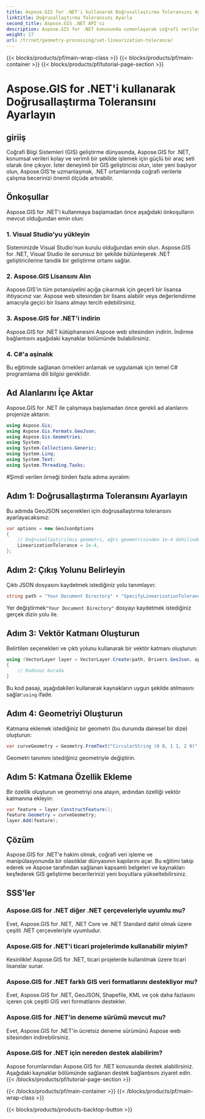 ```yaml
---
title: Aspose.GIS for .NET'i kullanarak Doğrusallaştırma Toleransını Ayarlayın
linktitle: Doğrusallaştırma Toleransını Ayarla
second_title: Aspose.GIS .NET API'si
description: Aspose.GIS for .NET konusunda uzmanlaşarak coğrafi verileri zahmetsizce yönetin. Bu adım adım öğreticiyi takip edin ve .NET'te GIS geliştirmenin tüm potansiyelini ortaya çıkarın.
weight: 17
url: /tr/net/geometry-processing/set-linearization-tolerance/
---
```


{{< blocks/products/pf/main-wrap-class >}}
{{< blocks/products/pf/main-container >}}
{{< blocks/products/pf/tutorial-page-section >}}

# Aspose.GIS for .NET'i kullanarak Doğrusallaştırma Toleransını Ayarlayın

## giriiş
Coğrafi Bilgi Sistemleri (GIS) geliştirme dünyasında, Aspose.GIS for .NET, konumsal verileri kolay ve verimli bir şekilde işlemek için güçlü bir araç seti olarak öne çıkıyor. İster deneyimli bir GIS geliştiricisi olun, ister yeni başlıyor olun, Aspose.GIS'te uzmanlaşmak, .NET ortamlarında coğrafi verilerle çalışma becerinizi önemli ölçüde artırabilir.
## Önkoşullar
Aspose.GIS for .NET'i kullanmaya başlamadan önce aşağıdaki önkoşulların mevcut olduğundan emin olun:
### 1. Visual Studio'yu yükleyin
Sisteminizde Visual Studio'nun kurulu olduğundan emin olun. Aspose.GIS for .NET, Visual Studio ile sorunsuz bir şekilde bütünleşerek .NET geliştiricilerine tanıdık bir geliştirme ortamı sağlar.
### 2. Aspose.GIS Lisansını Alın
Aspose.GIS'in tüm potansiyelini açığa çıkarmak için geçerli bir lisansa ihtiyacınız var. Aspose web sitesinden bir lisans alabilir veya değerlendirme amacıyla geçici bir lisans almayı tercih edebilirsiniz.
### 3. Aspose.GIS for .NET'i indirin
Aspose.GIS for .NET kütüphanesini Aspose web sitesinden indirin. İndirme bağlantısını aşağıdaki kaynaklar bölümünde bulabilirsiniz.
### 4. C#'a aşinalık
Bu eğitimde sağlanan örnekleri anlamak ve uygulamak için temel C# programlama dili bilgisi gereklidir.

## Ad Alanlarını İçe Aktar
Aspose.GIS for .NET ile çalışmaya başlamadan önce gerekli ad alanlarını projenize aktarın:
```csharp
using Aspose.Gis;
using Aspose.Gis.Formats.GeoJson;
using Aspose.Gis.Geometries;
using System;
using System.Collections.Generic;
using System.Linq;
using System.Text;
using System.Threading.Tasks;
```
#Şimdi verilen örneği birden fazla adıma ayıralım:
## Adım 1: Doğrusallaştırma Toleransını Ayarlayın
Bu adımda GeoJSON seçenekleri için doğrusallaştırma toleransını ayarlayacaksınız:
```csharp
var options = new GeoJsonOptions
{
    // Doğrusallaştırılmış geometri, eğri geometrisinden 1e-4 dahilinde olmalıdır
    LinearizationTolerance = 1e-4,
};
```
## Adım 2: Çıkış Yolunu Belirleyin
Çıktı JSON dosyasını kaydetmek istediğiniz yolu tanımlayın:
```csharp
string path = "Your Document Directory" + "SpecifyLinearizationTolerance_out.json";
```
 Yer değiştirmek`"Your Document Directory"` dosyayı kaydetmek istediğiniz gerçek dizin yolu ile.
## Adım 3: Vektör Katmanı Oluşturun
Belirtilen seçenekleri ve çıktı yolunu kullanarak bir vektör katmanı oluşturun:
```csharp
using (VectorLayer layer = VectorLayer.Create(path, Drivers.GeoJson, options))
{
    // Kodunuz burada
}
```
 Bu kod pasajı, aşağıdakileri kullanarak kaynakların uygun şekilde atılmasını sağlar:`using` ifade.
## Adım 4: Geometriyi Oluşturun
Katmana eklemek istediğiniz bir geometri (bu durumda dairesel bir dize) oluşturun:
```csharp
var curveGeometry = Geometry.FromText("CircularString (0 0, 1 1, 2 0)");
```
Geometri tanımını istediğiniz geometriyle değiştirin.
## Adım 5: Katmana Özellik Ekleme
Bir özellik oluşturun ve geometriyi ona atayın, ardından özelliği vektör katmanına ekleyin:
```csharp
var feature = layer.ConstructFeature();
feature.Geometry = curveGeometry;
layer.Add(feature);
```

## Çözüm
Aspose.GIS for .NET'e hakim olmak, coğrafi veri işleme ve manipülasyonunda bir olasılıklar dünyasının kapılarını açar. Bu eğitimi takip ederek ve Aspose tarafından sağlanan kapsamlı belgeleri ve kaynakları keşfederek GIS geliştirme becerilerinizi yeni boyutlara yükseltebilirsiniz.
## SSS'ler
### Aspose.GIS for .NET diğer .NET çerçeveleriyle uyumlu mu?
Evet, Aspose.GIS for .NET, .NET Core ve .NET Standard dahil olmak üzere çeşitli .NET çerçeveleriyle uyumludur.
### Aspose.GIS for .NET'i ticari projelerimde kullanabilir miyim?
Kesinlikle! Aspose.GIS for .NET, ticari projelerde kullanılmak üzere ticari lisanslar sunar.
### Aspose.GIS for .NET farklı GIS veri formatlarını destekliyor mu?
Evet, Aspose.GIS for .NET, GeoJSON, Shapefile, KML ve çok daha fazlasını içeren çok çeşitli GIS veri formatlarını destekler.
### Aspose.GIS for .NET'in deneme sürümü mevcut mu?
Evet, Aspose.GIS for .NET'in ücretsiz deneme sürümünü Aspose web sitesinden indirebilirsiniz.
### Aspose.GIS for .NET için nereden destek alabilirim?
Aspose forumlarından Aspose.GIS for .NET konusunda destek alabilirsiniz. Aşağıdaki kaynaklar bölümünde sağlanan destek bağlantısını ziyaret edin.
{{< /blocks/products/pf/tutorial-page-section >}}

{{< /blocks/products/pf/main-container >}}
{{< /blocks/products/pf/main-wrap-class >}}

{{< blocks/products/products-backtop-button >}}
